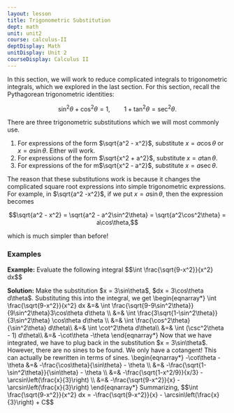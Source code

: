 ```yaml
---
layout: lesson
title: Trigonometric Substitution
dept: math
unit: unit2
course: calculus-II
deptDisplay: Math
unitDisplay: Unit 2
courseDisplay: Calculus II
---
```


In this section, we will work to reduce complicated integrals to trigonometric integrals, which we explored in the last section. For this section, recall the Pythagorean trigonometric identities:

$$\sin^2 \theta + \cos^2\theta = 1,\qquad 1 + \tan^2\theta = \sec^2\theta.$$

There are three trigonometric substitutions which we will most commonly use. 

1. For expressions of the form $\sqrt{a^2 - x^2}$, substitute $x = a\cos \theta$ or $x = a\sin\theta$. Either will work. 
2. For expressions of the form $\sqrt{x^2 + a^2}$, substitute $x = a\tan\theta$. 
3. For expressions of the for m$\sqrt{x^2 - a^2}$, substitute $x = a\sec\theta$. 

The reason that these substitutions work is because it changes the complicated square root expressions into simple trigonometric expressions. For example, in $\sqrt{a^2 -x^2}$, if we put $x = a\sin\theta$, then the expression becomes 

$$\sqrt{a^2 - x^2} = \sqrt{a^2 - a^2\sin^2\theta} = \sqrt{a^2\cos^2\theta} = a\cos\theta,$$

which is much simpler than before!

### Examples

<div class="example">
<p><b>Example:</b> Evaluate the following integral
$$\int \frac{\sqrt{9-x^2}}{x^2} dx$$
</p>
<b>Solution:</b> Make the substitution $x = 3\sin\theta$, $dx = 3\cos\theta d\theta$. Substituting this into the integral, we get 
\begin{eqnarray*}
\int \frac{\sqrt{9-x^2}}{x^2} dx &=& \int \frac{\sqrt{9-9\sin^2\theta}}{9\sin^2\theta}3\cos\theta d\theta \\
&=& \int \frac{3\sqrt{1-\sin^2\theta}}{3\sin^2\theta} \cos\theta d\theta \\
&=& \int \frac{\cos^2\theta}{\sin^2\theta} d\theta\\
&=& \int \cot^2\theta d\theta\\
&=& \int (\csc^2\theta - 1) d\theta\\
&=& -\cot\theta -\theta
\end{eqnarray*}
Now that we have integrated, we have to plug back in the substitution $x = 3\sin\theta$. However, there are no sines to be found. We only have a cotangent! This can actually be rewritten in terms of sines. 
\begin{eqnarray*}
-\cot\theta -\theta &=& -\frac{\cos\theta}{\sin\theta} - \theta \\
&=& -\frac{\sqrt{1-\sin^2\theta}}{\sin\theta} - \theta \\
&=& -\frac{\sqrt{1-x^2/9}}{x/3} - \arcsin\left(\frac{x}{3}\right) \\
&=& -\frac{\sqrt{9-x^2}}{x} - \arcsin\left(\frac{x}{3}\right)
\end{eqnarray*}
Summarizing, 
$$\int \frac{\sqrt{9-x^2}}{x^2} dx = -\frac{\sqrt{9-x^2}}{x} - \arcsin\left(\frac{x}{3}\right) + C$$
</div>





